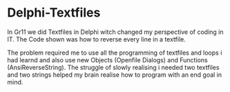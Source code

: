 # Delphi-Textfiles
In Gr11 we did Textfiles in Delphi witch changed my perspective of coding in IT.
The Code shown was how to reverse every line in a textfile.

The problem required me to use all the programming of textfiles and loops i had learnd and also use new Objects (Openfile Dialogs) and Functions (AnsiReverseString).
The struggle of slowly realising i needed two textfiles and two strings helped my brain realise how to program with an end goal in mind.